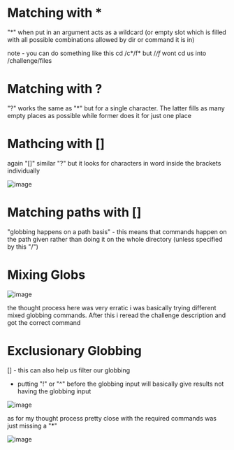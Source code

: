 # Matching with *
"*" when put in an argument acts as a wildcard (or empty slot which is filled with all possible combinations allowed by dir or command it is in)

note - you can do something like this cd /c*/f* but /*/f*  wont cd us into /challenge/files
# Matching with ?
"?" works the same as "*" but for a single character. The latter fills as many empty places as possible while former does it for just one place
# Mathcing with []
again "[]" similar  "?" but it looks for characters in word inside the brackets individually

![image](https://github.com/user-attachments/assets/c89ecf26-3525-4be9-b0c8-e92b61c2ffe1)

# Matching paths with []
"globbing happens on a path basis" - this means that commands happen on the path given rather than doing it on the whole directory (unless specified by this "/")
# Mixing Globs

![image](https://github.com/user-attachments/assets/cf6d4cfd-abc0-40b0-a68e-77b6b27b256b)

the thought process here was very erratic i was basically trying different mixed globbing commands. After this i reread the challenge description and got the correct command
# Exclusionary Globbing
[] - this can also help us filter our globbing
   - putting "!" or "^" before the globbing input will basically give results not having the globbing input

![image](https://github.com/user-attachments/assets/5662ff8f-02ff-4ad6-9de5-aeb45abc882f)

as for my thought process pretty close with the required commands was just missing a "*"

![image](https://github.com/user-attachments/assets/c373fc51-287a-47b2-8073-c997209a20de)

